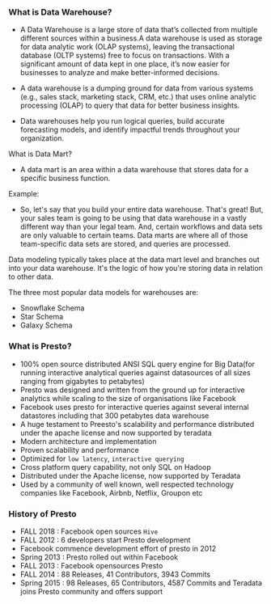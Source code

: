 ### What is Data Warehouse?

- A Data Warehouse is a large store of data that’s collected from multiple different sources within a business.A data warehouse is used as storage for data analytic work (OLAP systems), leaving the transactional database (OLTP systems) free to focus on transactions. With a significant amount of data kept in one place, it’s now easier for businesses to analyze and make better-informed decisions.

- A data warehouse is a dumping ground for data from various systems (e.g., sales stack, marketing stack, CRM, etc.) that uses online analytic processing (OLAP) to query that data for better business insights.

- Data warehouses help you run logical queries, build accurate forecasting models, and identify impactful trends throughout your organization.


What is Data Mart?
- A data mart is an area within a data warehouse that stores data for a specific business function.

Example:
- So, let's say that you build your entire data warehouse. That's great! But, your sales team is going to be using that data warehouse in a vastly different way than your legal team. And, certain workflows and data sets are only valuable to certain teams. Data marts are where all of those team-specific data sets are stored, and queries are processed.


Data modeling typically takes place at the data mart level and branches out into your data warehouse. It's the logic of how you're storing data in relation to other data.

The three most popular data models for warehouses are:

- Snowflake Schema
- Star Schema
- Galaxy Schema



### What is Presto?

- 100% open source distributed ANSI SQL query engine for Big Data(for running interactive analytical queries against datasources of all sizes
  ranging from gigabytes to petabytes)
- Presto was designed and written from the ground up for interactive analytics while scaling to the size of organisations
  like Facebook
- Facebook uses presto for interactive queries against several internal datastores including that 300 petabytes data
  warehouse 
- A huge testament to Preesto's scalability and performance distributed under the apache license and now supported by   teradata
- Modern architecture and implementation
- Proven scalability and performance
- Optimized for `low latency`, `interactive querying`
- Cross platform query capability, not only SQL on Hadoop
- Distributed under the Apache license, now supported by  Teradata
- Used by a community of well known, well respected technology companies like Facebook, Airbnb, Netflix, Groupon etc


### History of Presto
- FALL 2018 : Facebook open sources `Hive`
- FALL 2012 : 6 developers start Presto development
- Facebook commence development effort of presto in 2012
- Spring 2013 :  Presto rolled out within Facebook
- FALL 2013 : Facebook opensources Presto
- FALL 2014  : 88 Releases, 41 Contributors, 3943 Commits
- Spring 2015 :  98 Releases, 65 Contributors, 4587 Commits  and Teradata joins Presto community and offers support 

